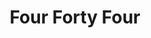 ---
description: "Creatively crafted four fictional campaigns for four diverse brands, showcasing informed creative direction in four unique industries."
layout: "four-forty-four"
resources:
  - src: "assets/allstar-1.jpg"
    title: "Poster design for Allstar ad"
  - src: "assets/allstar-2.jpg"
    title: "Mockup for poster design for Allstar ad"
  - src: "assets/allstar-3.png"
    title: "Fake Instagram post 1 by @allstar"
  - src: "assets/allstar-4.png"
    title: "Fake Instagram post 2 by @allstar"
  - src: "assets/cover.jpg"
    title: "Cover for Four Forty Four"
  - src: "assets/durex-1.jpg"
    title: "Poster design 1 for Durex ad"
  - src: "assets/durex-2.jpg"
    title: "Mockup for poster design 1 for Durex ad"
  - src: "assets/durex-3.jpg"
    title: "Poster design 2 for Durex ad"
  - src: "assets/durex-4.jpg"
    title: "Mockup for poster design 2 for Durex ad"
  - src: "assets/hamilton-1.gif"
    title: "Animated ad design for Hamilton Beach"
  - src: "assets/hamilton-2.gif"
    title: "Mockup for animated ad design for Hamilton Beach"
  - src: "assets/hershey's-1.png"
    title: "Fake Instagram post 1 by @hershye's"
  - src: "assets/hershey's-2.png"
    title: "Fake Instagram post 2 by @hershye's"
title: "Four Forty Four"
weight: 10
---